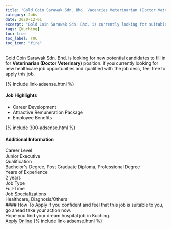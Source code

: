 ```yaml
---
title: "Gold Coin Sarawak Sdn. Bhd. Vacancies Veterinarian (Doctor Veterinary)" 
category: Jobs 
date: 2020-12-01 
excerpt: "Gold Coin Sarawak Sdn. Bhd. is currently looking for suitable person to fill in the Veterinarian (Doctor Veterinary) which positioned at Kuching" 
tags: [Kuching] 
toc: true 
toc_label: TOC 
toc_icon: "fire" 
--- 
```


<p>Gold Coin Sarawak Sdn. Bhd. is looking for new potential candidates to fill in for <b>Veterinarian (Doctor Veterinary)</b> position. If you currently looking for new healthcare job opportunities and qualified with the job desc, feel free to apply this job.
</p>{% include link-adsense.html %} 
<div><div><div><h4>Job Highlights</h4></div></div><div><ul><li><div><div><div><div></div></div></div><div><span>Career Development</span></div></div></li><li><div><div><div><div></div></div></div><div><span>Attractive Remuneration Package</span></div></div></li><li><div><div><div><div></div></div></div><div><span>Employee Benefits</span></div></div></li></ul></div></div> 
{% include 300-adsense.html %} 
<div><div><div><h4>Additional Information</h4></div></div><div><div><div><div><div><div><div><div><span>Career Level</span></div></div><div><span>Junior Executive</span></div></div></div></div><div><div><div><div><div><span>Qualification</span></div></div><div><span>Bachelor's Degree, Post Graduate Diploma, Professional Degree</span></div></div></div></div><div><div><div><div><div><span>Years of Experience</span></div></div><div><span>2 years</span></div></div></div></div><div><div><div><div><div><span>Job Type</span></div></div><div><span>Full-Time</span></div></div></div></div><div><div><div><div><div><span>Job Specializations</span></div></div><div><span>Healthcare, Diagnosis/Others</span></div></div></div></div></div></div></div></div> 
#### How To Apply 
If you confident and feel that this job is suitable to you, go ahead take your action now. <br/> 
Hope you find your dream hospital job in Kuching. <br/> 
<a href="https://www.jobstreet.com.my/en/job/veterinarian-doctor-veterinary-4433475?jobId=jobstreet-my-job-4433475&sectionRank=9&token=0~b99802c8-d14a-4444-adc8-75c4e2b51862&fr=SRP%20View%20In%20New%20Ta" class="btn btn--warning" target="_blank" rel="nofollow noopenner">Apply Online</a> 
{% include link-adsense.html %} 